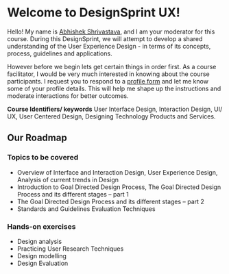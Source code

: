 # Welcome to DesignSprint UX!
Hello! My name is [Abhishek Shrivastava](https://www.iitg.ac.in/shri/), and I am your moderator for this course. During this DesignSprint, we will attempt to develop a shared understanding of the User Experience Design - in terms of its concepts, process, guidelines and applications. 

However before we begin lets get certain things in order first. As a course facilitator, I would be very much interested in knowing about the course participants. I request you to respond to a [profile form](#) and let me know some of your profile details. This will help me shape up the instructions and moderate interactions for better outcomes. 

**Course Identifiers/ keywords** User Interface Design, Interaction Design, UI/ UX, User Centered Design, Designing Technology Products and Services.

## Our Roadmap
### Topics to be covered
- Overview of Interface and Interaction Design, User Experience Design, Analysis of current trends in Design
- Introduction to Goal Directed Design Process, The Goal Directed Design Process and its different stages – part 1
- The Goal Directed Design Process and its different stages – part 2
- Standards and Guidelines Evaluation Techniques
### Hands-on exercises
- Design analysis
- Practicing User Research Techniques
- Design modelling
- Design Evaluation
